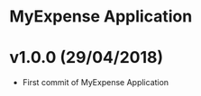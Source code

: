 MyExpense Application
=======================

v1.0.0 (29/04/2018)
======

+ First commit of MyExpense Application